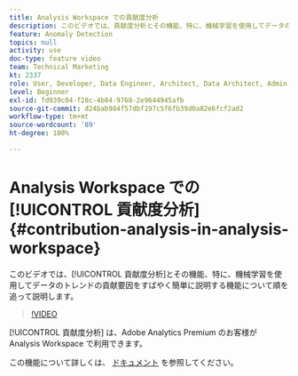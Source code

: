 ```yaml
---
title: Analysis Workspace での貢献度分析
description: このビデオでは、貢献度分析とその機能、特に、機械学習を使用してデータのトレンドの貢献要因をすばやく簡単に説明する機能について順を追って説明します。
feature: Anomaly Detection
topics: null
activity: use
doc-type: feature video
team: Technical Marketing
kt: 2337
role: User, Developer, Data Engineer, Architect, Data Architect, Admin, Leader
level: Beginner
exl-id: fd939c04-f28c-4b84-9768-2e9644945afb
source-git-commit: d24bab984f57dbf197c5f6fb39d0a82e6fcf2ad2
workflow-type: tm+mt
source-wordcount: '89'
ht-degree: 100%

---
```


# Analysis Workspace での [!UICONTROL 貢献度分析] {#contribution-analysis-in-analysis-workspace}

このビデオでは、[!UICONTROL 貢献度分析]とその機能、特に、機械学習を使用してデータのトレンドの貢献要因をすばやく簡単に説明する機能について順を追って説明します。

>[!VIDEO](https://video.tv.adobe.com/v/40760/?quality=12&learn=on&captions=jpn)

[!UICONTROL 貢献度分析] は、Adobe Analytics Premium のお客様が Analysis Workspace で利用できます。

この機能について詳しくは、 [ドキュメント](https://experienceleague.adobe.com/docs/analytics/analyze/analysis-workspace/virtual-analyst/anomaly-detection/anomaly-detection.html?lang=ja) を参照してください。
